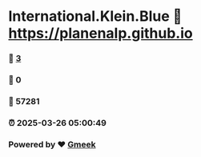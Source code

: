 # International.Klein.Blue :link: https://planenalp.github.io 
### :page_facing_up: [3](https://planenalp.github.io/tag.html) 
### :speech_balloon: 0 
### :hibiscus: 57281 
### :alarm_clock: 2025-03-26 05:00:49 
### Powered by :heart: [Gmeek](https://github.com/Meekdai/Gmeek)
